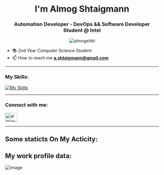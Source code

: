 <h1 align="center">I'm Almog Shtaigmann</h1>
<h3 align="center">Automation Developer - DevOps && Software Developer Student @ Intel</h3>
<p align="center"> <img src="https://komarev.com/ghpvc/?username=almogshkt&label=Profile%20views&color=29cebc&style=flat" alt="almogshkt" /> </p>

- 📚 2nd Year Computer Science Student
- 📫 How to reach me **a.shtaigmann@gmail.com**
___
### My Skills:
[![My Skills](https://skillicons.dev/icons?i=python,flask,postgres,java,powershell,c,md,github,git,arduino,azure,postman,vscode,linkedin&perline=7)](https://skillicons.dev)
___
<h3 align="left">Connect with me:</h3>
<p align="left">
<a href="https://www.linkedin.com/in/almog-shtaigmann/" target="blank"><img align="center" src="https://raw.githubusercontent.com/rahuldkjain/github-profile-readme-generator/master/src/images/icons/Social/linked-in-alt.svg" alt="almog-shtaigmann" height="30" width="40" /></a>
</p>

___
## Some staticts On My Acticity:

<!-- ![Almog's GitHub stats](https://github-readme-stats.vercel.app/api?username=AlmogShKt&show_icons=true&theme=radical)-->

## My work profile data:
![image](https://github.com/AlmogShKt/AlmogShKt/assets/63158735/80285e9a-776e-4e3b-ac5f-c2c331e794a3)
